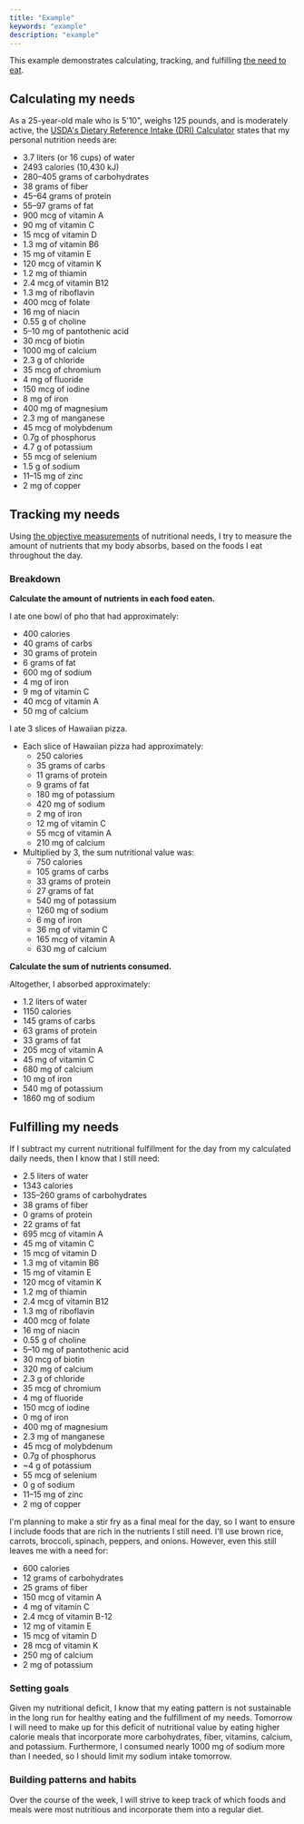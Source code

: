 ```yaml
---
title: "Example"
keywords: "example"
description: "example"
---
```


This example demonstrates calculating, tracking, and fulfilling [the need to eat](/needs/physiological/eat/).

## Calculating my needs

As a 25-year-old male who is 5'10", weighs 125 pounds, and is moderately active, the [USDA's Dietary Reference Intake (DRI) Calculator](https://fnic.nal.usda.gov/fnic/dri-calculator/) states that my personal nutrition needs are:

- 3.7 liters (or 16 cups) of water
- 2493 calories (10,430 kJ)
- 280–405 grams of carbohydrates
- 38 grams of fiber
- 45–64 grams of protein
- 55–97 grams of fat
- 900 mcg of vitamin A
- 90 mg of vitamin C
- 15 mcg of vitamin D
- 1.3 mg of vitamin B6
- 15 mg of vitamin E
- 120 mcg of vitamin K
- 1.2 mg of thiamin
- 2.4 mcg of vitamin B12
- 1.3 mg of riboflavin
- 400 mcg of folate
- 16 mg of niacin
- 0.55 g of choline
- 5–10 mg of pantothenic acid
- 30 mcg of biotin
- 1000 mg of calcium
- 2.3 g of chloride
- 35 mcg of chromium
- 4 mg of fluoride
- 150 mcg of iodine
- 8 mg of iron
- 400 mg of magnesium
- 2.3 mg of manganese
- 45 mcg of molybdenum
- 0.7g of phosphorus
- 4.7 g of potassium
- 55 mcg of selenium
- 1.5 g of sodium
- 11–15 mg of zinc
- 2 mg of copper

## Tracking my needs

Using [the objective measurements](/needs/physiological/eat/#objective-measurement) of nutritional needs, I try to measure the amount of nutrients that my body absorbs, based on the foods I eat throughout the day.

### Breakdown

**Calculate the amount of nutrients in each food eaten.**

I ate one bowl of pho that had approximately:

- 400 calories
- 40 grams of carbs
- 30 grams of protein
- 6 grams of fat
- 600 mg of sodium
- 4 mg of iron
- 9 mg of vitamin C
- 40 mcg of vitamin A
- 50 mg of calcium

I ate 3 slices of Hawaiian pizza.

- Each slice of Hawaiian pizza had approximately:
  - 250 calories
  - 35 grams of carbs
  - 11 grams of protein
  - 9 grams of fat
  - 180 mg of potassium
  - 420 mg of sodium
  - 2 mg of iron
  - 12 mg of vitamin C
  - 55 mcg of vitamin A
  - 210 mg of calcium
- Multiplied by 3, the sum nutritional value was:
  - 750 calories
  - 105 grams of carbs
  - 33 grams of protein
  - 27 grams of fat
  - 540 mg of potassium
  - 1260 mg of sodium
  - 6 mg of iron
  - 36 mg of vitamin C
  - 165 mcg of vitamin A
  - 630 mg of calcium

**Calculate the sum of nutrients consumed.**

Altogether, I absorbed approximately:

- 1.2 liters of water
- 1150 calories
- 145 grams of carbs
- 63 grams of protein
- 33 grams of fat
- 205 mcg of vitamin A
- 45 mg of vitamin C
- 680 mg of calcium
- 10 mg of iron
- 540 mg of potassium
- 1860 mg of sodium

## Fulfilling my needs

If I subtract my current nutritional fulfillment for the day from my calculated daily needs, then I know that I still need:

- 2.5 liters of water
- 1343 calories
- 135–260 grams of carbohydrates
- 38 grams of fiber
- 0 grams of protein
- 22 grams of fat
- 695 mcg of vitamin A
- 45 mg of vitamin C
- 15 mcg of vitamin D
- 1.3 mg of vitamin B6
- 15 mg of vitamin E
- 120 mcg of vitamin K
- 1.2 mg of thiamin
- 2.4 mcg of vitamin B12
- 1.3 mg of riboflavin
- 400 mcg of folate
- 16 mg of niacin
- 0.55 g of choline
- 5–10 mg of pantothenic acid
- 30 mcg of biotin
- 320 mg of calcium
- 2.3 g of chloride
- 35 mcg of chromium
- 4 mg of fluoride
- 150 mcg of iodine
- 0 mg of iron
- 400 mg of magnesium
- 2.3 mg of manganese
- 45 mcg of molybdenum
- 0.7g of phosphorus
- ~4 g of potassium
- 55 mcg of selenium
- 0 g of sodium
- 11–15 mg of zinc
- 2 mg of copper

I'm planning to make a stir fry as a final meal for the day, so I want to ensure I include foods that are rich in the nutrients I still need. I'll use brown rice, carrots, broccoli, spinach, peppers, and onions. However, even this still leaves me with a need for:

- 600 calories
- 12 grams of carbohydrates
- 25 grams of fiber
- 150 mcg of vitamin A
- 4 mg of vitamin C
- 2.4 mcg of vitamin B-12
- 12 mg of vitamin E
- 15 mcg of vitamin D
- 28 mcg of vitamin K
- 250 mg of calcium
- 2 mg of potassium

### Setting goals

Given my nutritional deficit, I know that my eating pattern is not sustainable in the long run for healthy eating and the fulfillment of my needs. Tomorrow I will need to make up for this deficit of nutritional value by eating higher calorie meals that incorporate more carbohydrates, fiber, vitamins, calcium, and potassium. Furthermore, I consumed nearly 1000 mg of sodium more than I needed, so I should limit my sodium intake tomorrow.

### Building patterns and habits

Over the course of the week, I will strive to keep track of which foods and meals were most nutritious and incorporate them into a regular diet.
